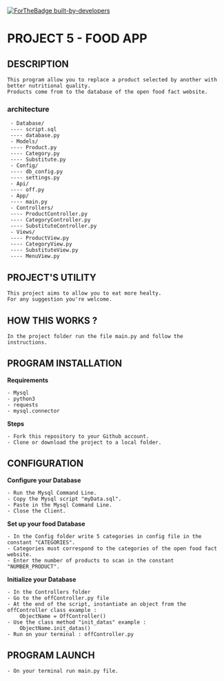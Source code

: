[![ForTheBadge built-by-developers](http://ForTheBadge.com/images/badges/built-by-developers.svg)](https://GitHub.com/SyriusNico/)


# PROJECT 5 - FOOD APP

## DESCRIPTION
```
This program allow you to replace a product selected by another with better nutritional quality.
Products come from to the database of the open food fact website.
```
### architecture 

```
 - Database/
 ---- script.sql 
 ---- database.py 
 - Models/ 
 ---- Product.py
 ---- Category.py
 ---- Substitute.py
 - Config/
 ---- db_config.py 
 ---- settings.py
 - Api/
 ---- off.py 
 - App/
 ---- main.py 
 - Controllers/
 ---- ProductController.py 
 ---- CategoryController.py 
 ---- SubstituteController.py 
 - Views/
 ---- ProductView.py 
 ---- CategoryView.py
 ---- SubstituteView.py
 ---- MenuView.py
```

## PROJECT'S UTILITY
```
This project aims to allow you to eat more healty. 
For any suggestion you're welcome.
```
## HOW THIS WORKS ?
```
In the project folder run the file main.py and follow the instructions.
```
## PROGRAM INSTALLATION

**Requirements**
```
- Mysql
- python3
- requests
- mysql.connector
```
**Steps**
```
- Fork this repository to your Github account.
- Clone or download the project to a local folder.
```
## CONFIGURATION

**Configure your Database**
```
- Run the Mysql Command Line.
- Copy the Mysql script "myData.sql".
- Paste in the Mysql Command Line.
- Close the Client.
```
**Set up your food Database**
```
- In the Config folder write 5 categories in config file in the constant "CATEGORIES".
- Categories must correspond to the categories of the open food fact website.
- Enter the number of products to scan in the constant "NUMBER_PRODUCT".

```
**Initialize your Database**
```
- In the Controllers folder
- Go to the offController.py file
- At the end of the script, instantiate an object from the offController class example : 
	ObjectName = OffController()
- Use the class method "init_datas" example :
	ObjectName.init_datas()
- Run on your terminal : offController.py
```
## PROGRAM LAUNCH
```
- On your terminal run main.py file.
```